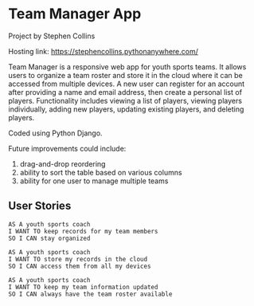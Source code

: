 # Team Manager App

Project by Stephen Collins

Hosting link: https://stephencollins.pythonanywhere.com/

Team Manager is a responsive web app for youth sports teams. It allows users to organize a team roster and store it in the cloud where it can be accessed from multiple devices. A new user can register for an account after providing a name and email address, then create a personal list of players. Functionality includes viewing a list of players, viewing players individually, adding new players, updating existing players, and deleting players.

Coded using Python Django.

Future improvements could include:

1. drag-and-drop reordering
2. ability to sort the table based on various columns
3. ability for one user to manage multiple teams

## User Stories

```
AS A youth sports coach
I WANT TO keep records for my team members
SO I CAN stay organized

AS A youth sports coach
I WANT TO store my records in the cloud
SO I CAN access them from all my devices

AS A youth sports coach
I WANT TO keep my team information updated
SO I CAN always have the team roster available
```
